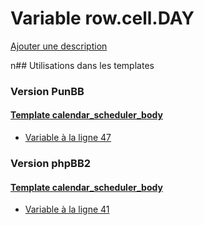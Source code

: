 # Variable row.cell.DAY
[Ajouter une description](https://fa-tvars.appspot.com/row.cell.DAY)

n## Utilisations dans les templates

### Version PunBB

#### [Template calendar_scheduler_body](punbb/calendar_scheduler_body.md)
* [Variable à la ligne 47](../punbb/calendar_scheduler_body.tpl#L47)

### Version phpBB2

#### [Template calendar_scheduler_body](subsilver/calendar_scheduler_body.md)
* [Variable à la ligne 41](../subsilver/calendar_scheduler_body.tpl#L41)